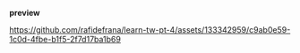 **preview**

https://github.com/rafidefrana/learn-tw-pt-4/assets/133342959/c9ab0e59-1c0d-4fbe-b1f5-2f7d17ba1b69
